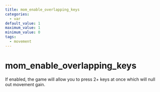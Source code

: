 ```yaml
---
title: mom_enable_overlapping_keys
categories:
  - var
default_value: 1
maximum_value: 1
minimum_value: 0
tags:
  - movement
---
```


# mom_enable_overlapping_keys

If enabled, the game will allow you to press 2+ keys at once which will null out movement gain.
